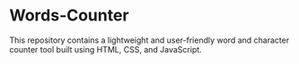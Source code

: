 # Words-Counter
This repository contains a lightweight and user-friendly word and character counter tool built using HTML, CSS, and JavaScript.
